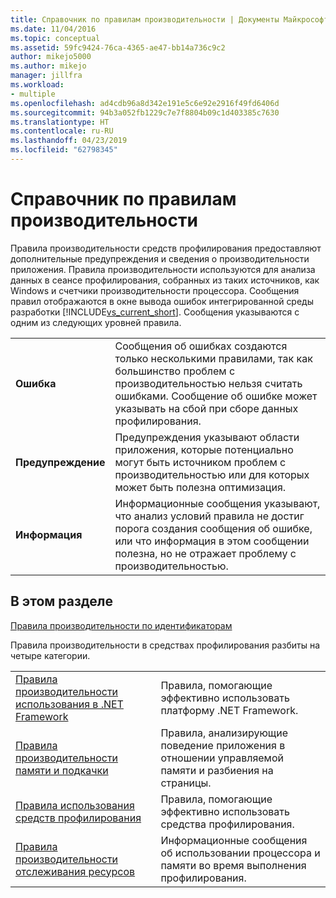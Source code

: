 ```yaml
---
title: Справочник по правилам производительности | Документы Майкрософт
ms.date: 11/04/2016
ms.topic: conceptual
ms.assetid: 59fc9424-76ca-4365-ae47-bb14a736c9c2
author: mikejo5000
ms.author: mikejo
manager: jillfra
ms.workload:
- multiple
ms.openlocfilehash: ad4cdb96a8d342e191e5c6e92e2916f49fd6406d
ms.sourcegitcommit: 94b3a052fb1229c7e7f8804b09c1d403385c7630
ms.translationtype: HT
ms.contentlocale: ru-RU
ms.lasthandoff: 04/23/2019
ms.locfileid: "62798345"
---
```

# <a name="performance-rules-reference"></a>Справочник по правилам производительности
Правила производительности средств профилирования предоставляют дополнительные предупреждения и сведения о производительности приложения. Правила производительности используются для анализа данных в сеансе профилирования, собранных из таких источников, как Windows и счетчики производительности процессора. Сообщения правил отображаются в окне вывода ошибок интегрированной среды разработки [!INCLUDE[vs_current_short](../code-quality/includes/vs_current_short_md.md)]. Сообщения указываются с одним из следующих уровней правила.

|||
|-|-|
|**Ошибка**|Сообщения об ошибках создаются только несколькими правилами, так как большинство проблем с производительностью нельзя считать ошибками. Сообщение об ошибке может указывать на сбой при сборе данных профилирования.|
|**Предупреждение**|Предупреждения указывают области приложения, которые потенциально могут быть источником проблем с производительностью или для которых может быть полезна оптимизация.|
|**Информация**|Информационные сообщения указывают, что анализ условий правила не достиг порога создания сообщения об ошибке, или что информация в этом сообщении полезна, но не отражает проблему с производительностью.|

## <a name="in-this-section"></a>В этом разделе

[Правила производительности по идентификаторам](../profiling/performance-rules-by-id.md)

Правила производительности в средствах профилирования разбиты на четыре категории.

|||
|-|-|
|[Правила производительности использования в .NET Framework](../profiling/dotnet-framework-usage-performance-rules.md)|Правила, помогающие эффективно использовать платформу .NET Framework.|
|[Правила производительности памяти и подкачки](../profiling/memory-and-paging-performance-rules.md)|Правила, анализирующие поведение приложения в отношении управляемой памяти и разбиения на страницы.|
|[Правила использования средств профилирования](../profiling/profiling-tools-usage-rules.md)|Правила, помогающие эффективно использовать средства профилирования.|
|[Правила производительности отслеживания ресурсов](../profiling/resource-monitoring-performance-rules.md)|Информационные сообщения об использовании процессора и памяти во время выполнения профилирования.|